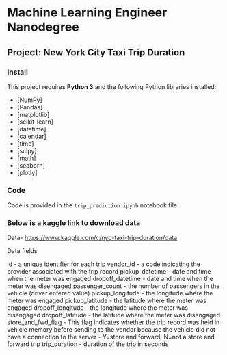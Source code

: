 # Machine Learning Engineer Nanodegree
## Project: New York City Taxi Trip Duration

### Install

This project requires **Python 3** and the following Python libraries installed:

- [NumPy]
- [Pandas]
- [matplotlib]
- [scikit-learn]
- [datetime]
- [calendar]
- [time]
- [scipy]
- [math]
- [seaborn]
- [plotly]

### Code

Code is provided in the `trip_prediction.ipynb` notebook file.

### Below is a kaggle link to download data

Data- https://www.kaggle.com/c/nyc-taxi-trip-duration/data

Data fields

id - a unique identifier for each trip
vendor_id - a code indicating the provider associated with the trip record
pickup_datetime - date and time when the meter was engaged
dropoff_datetime - date and time when the meter was disengaged
passenger_count - the number of passengers in the vehicle (driver entered value)
pickup_longitude - the longitude where the meter was engaged
pickup_latitude - the latitude where the meter was engaged
dropoff_longitude - the longitude where the meter was disengaged
dropoff_latitude - the latitude where the meter was disengaged
store_and_fwd_flag - This flag indicates whether the trip record was held in vehicle memory before sending to the vendor because the vehicle did not have a connection to the server - Y=store and forward; N=not a store and forward trip
trip_duration - duration of the trip in seconds
